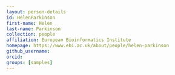 ```yaml
---
layout: person-details
id: HelenParkinson
first-name: Helen
last-name: Parkinson
collection: people
affiliation: European Bioinformatics Institute
homepage: https://www.ebi.ac.uk/about/people/helen-parkinson
github_username:
orcid:
groups: [samples]
---
```

